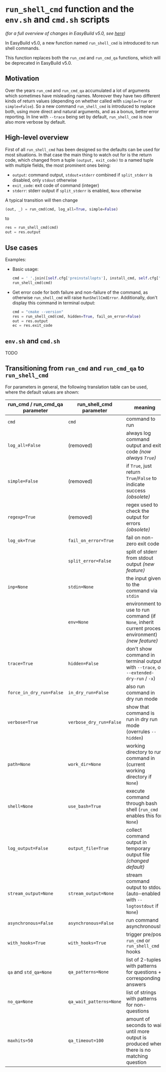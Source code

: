 # `run_shell_cmd` function and the `env.sh` and `cmd.sh` scripts

*(for a full overview of changes in EasyBuild v5.0, see [here](index.md))*

In EasyBuild v5.0, a new function named `run_shell_cmd` is introduced to run shell commands.

This function replaces both the `run_cmd` and `run_cmd_qa` functions, which will be deprecated in EasyBuild v5.0.

## Motivation

Over the years `run_cmd` and `run_cmd_qa` accumulated a lot of arguments which sometimes have misleading names.
Moreover they have two different kinds of return values (depending on whether called with `simple=True` or `simple=False`).
So a new command `run_shell_cmd` is introduced to replace both, using more direct and natural arguments, and as a bonus,
better error reporting. In line with `--trace` being set by default, `run_shell_cmd` is now also more verbose by default.

## High-level overview

First of all `run_shell_cmd` has been designed so the defaults can be used for most situations.
In that case the main thing to watch out for is the return code, which changed from a tuple `(output, exit_code)`
to a named tuple with multiple fields, the most prominent ones being:

- `output`: command output, `stdout`+`stderr` combined if `split_stderr` is disabled, only `stdout` otherwise
- `exit_code`: exit code of command (integer)
- `stderr`: stderr output if `split_stderr` is enabled, `None` otherwise

A typical transition will then change

```python
(out, _) = run_cmd(cmd, log_all=True, simple=False)
```

to

```python
res = run_shell_cmd(cmd)
out = res.output
```

## Use cases

Examples:

- Basic usage:

  ```python
  cmd = ' '.join([self.cfg['preinstallopts'], install_cmd, self.cfg['installopts']])
  run_shell_cmd(cmd)
  ```

- Get error code for both failure and non-failure of the command, as otherwise `run_shell_cmd` will raise `RunShellCmdError`. Additionally, don't display this command in terminal output:

  ```python
  cmd = "cmake --version"
  res = run_shell_cmd(cmd, hidden=True, fail_on_error=False)
  out = res.output
  ec = res.exit_code
  ```

## `env.sh` and `cmd.sh`

TODO

## Transitioning from `run_cmd` and `run_cmd_qa` to `run_shell_cmd`

For parameters in general, the following translation table can be used, where the default values are shown:

| run_cmd / run_cmd_qa parameter | run_shell_cmd parameter | meaning |
| -------------------------------|-------------------------|---------|
| `cmd`                          | `cmd`                   | command to run |
| `log_all=False`                | (removed)               | always log command output and exit code *(now always `True`)* |
| `simple=False`                 | (removed)               | if `True`, just return `True`/`False` to indicate success *(obsolete)* |
| `regexp=True`                  | (removed)               | regex used to check the output for errors *(obsolete)* |
| `log_ok=True`                  | `fail_on_error=True`    | fail on non-zero exit code |
|                                | `split_error=False`     | split of stderr from stdout output *(new feature)*|
| `inp=None`                     | `stdin=None`            | the input given to the command via `stdin` |
|                                | `env=None`              | environment to use to run command (if `None`, inherit current process environment) *(new feature)* |
| `trace=True`                   | `hidden=False`          | don't show command in terminal output with `--trace`, or `--extended-dry-run` / `-x`) |
| `force_in_dry_run=False`       | `in_dry_run=False`      | also run command in dry run mode |
| `verbose=True`                 | `verbose_dry_run=False` | show that command is run in dry run mode (overrules `--hidden`) |
| `path=None`                    | `work_dir=None`         | working directory to run command in (current working directory if `None`) |
| `shell=None`                   | `use_bash=True`         | execute command through bash shell (`run_cmd` enables this for `None`)|
| `log_output=False`             | `output_file=True`      | collect command output in temporary output file *(changed default)* |
| `stream_output=None`           | `stream_output=None`    | stream command output to stdout (auto-enabled with `--logtostdout` if `None`) |
| `asynchronous=False`           | `asynchronous=False`    | run command asynchronously |
| `with_hooks=True`              | `with_hooks=True`       | trigger pre/post `run_cmd` or `run_shell_cmd` hooks |
| `qa` and `std_qa=None`         | `qa_patterns=None`      | list of 2-tuples with patterns for questions + corresponding answers |
| `no_qa=None`                   | `qa_wait_patterns=None` | list of strings with patterns for non-questions |
| `maxhits=50`                   | `qa_timeout=100`        | amount of seconds to wait until more output is produced when there is no matching question |
